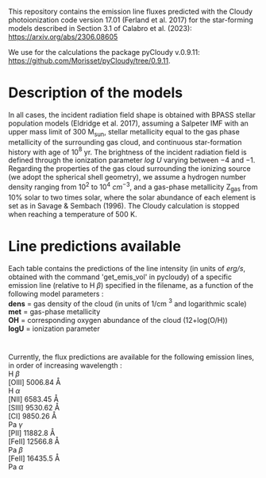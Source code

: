 This repository contains the emission line fluxes predicted with the Cloudy photoionization code version 17.01 (Ferland et al. 2017) for the star-forming models described in Section 3.1 of Calabro et al. (2023):
https://arxiv.org/abs/2306.08605

We use for the calculations the package pyCloudy v.0.9.11: 
https://github.com/Morisset/pyCloudy/tree/0.9.11. 
# Description of the models
In all cases, the incident radiation field shape is obtained with BPASS stellar population models (Eldridge et al. 2017), assuming a Salpeter IMF with an upper mass limit of 300 M<sub>sun</sub>, stellar metallicity equal to the gas phase metallicity of the surrounding gas cloud, and continuous star-formation history with age of 10$^8$ yr. 
The brightness of the incident radiation field is defined through the ionization parameter *log U* varying between $−4$ and $−1$. 
Regarding the properties of the gas cloud surrounding the ionizing source (we adopt the spherical shell geometry), we assume a hydrogen number density ranging from $10^2$ to $10^4$ $cm^{−3}$, and a gas-phase metallicity Z<sub>gas</sub> from $10\%$ solar to two times solar, where the solar abundance of each element is set as in Savage \& Sembach (1996). The Cloudy calculation is stopped when reaching a temperature of $500$ K. 
# Line predictions available
Each table contains the predictions of the line intensity (in units of *erg/s*, obtained with the command 'get_emis_vol' in pycloudy) of a specific emission line (relative to H $\beta$) specified in the filename, as a function of the following model parameters : <br />
**dens** = gas density of the cloud (in units of 1/cm $^3$ and logarithmic scale) <br />
**met** = gas-phase metallicity  <br />
**OH** = corresponding oxygen abundance of the cloud (12+log(O/H)) <br />
**logU** = ionization parameter <br />

# 
Currently, the flux predictions are available for the following emission lines, in order of increasing wavelength : \
H $\beta$ \
[OIII] $5006.84$ &angst; <br />
H $\alpha$ \
[NII] $6583.45$ &angst; <br />
[SIII] $9530.62$ &angst; <br />
[CI]  $9850.26$ &angst; <br />
Pa $\gamma$ \
[PII] $11882.8$ &angst; <br />
[FeII] $12566.8$ &angst; <br />
Pa $\beta$ \
[FeII] $16435.5$ &angst; <br />
Pa $\alpha$
